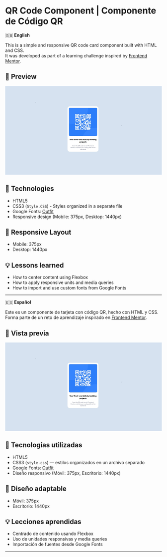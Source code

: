 # QR Code Component | Componente de Código QR

🇬🇧 **English**

This is a simple and responsive QR code card component built with HTML and CSS.  
It was developed as part of a learning challenge inspired by [Frontend Mentor](https://www.frontendmentor.io).

## 📸 Preview

![Preview of the project](/preview.jpg)

## 🚀 Technologies

- HTML5
- CSS3 (`Style.CSS`) - Styles organized in a separate file
- Google Fonts: [Outfit](https://fonts.google.com/specimen/Outfit)
- Responsive design (Mobile: 375px, Desktop: 1440px)

## 📱 Responsive Layout

- Mobile: 375px
- Desktop: 1440px

## 💡 Lessons learned

- How to center content using Flexbox
- How to apply responsive units and media queries
- How to import and use custom fonts from Google Fonts

---

🇪🇸 **Español**

Este es un componente de tarjeta con código QR, hecho con HTML y CSS.  
Forma parte de un reto de aprendizaje inspirado en [Frontend Mentor](https://www.frontendmentor.io).

## 📸 Vista previa

![Vista previa del proyecto](/preview.jpg)

## 🚀 Tecnologías utilizadas

- HTML5
- CSS3 (`style.css`) — estilos organizados en un archivo separado
- Google Fonts: [Outfit](https://fonts.google.com/specimen/Outfit)
- Diseño responsivo (Móvil: 375px, Escritorio: 1440px)

## 📱 Diseño adaptable

- Móvil: 375px
- Escritorio: 1440px

## 💡 Lecciones aprendidas

- Centrado de contenido usando Flexbox
- Uso de unidades responsivas y media queries
- Importación de fuentes desde Google Fonts

---



